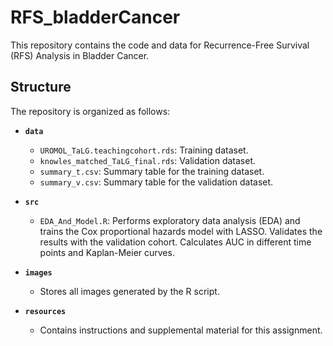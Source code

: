 # RFS_bladderCancer

This repository contains the code and data for Recurrence-Free Survival (RFS) 
Analysis in Bladder Cancer. 


## Structure

The repository is organized as follows:

- **`data`**  
  - `UROMOL_TaLG.teachingcohort.rds`: Training dataset.  
  - `knowles_matched_TaLG_final.rds`: Validation dataset.  
  - `summary_t.csv`: Summary table for the training dataset.  
  - `summary_v.csv`: Summary table for the validation dataset.  

- **`src`**  
  - `EDA_And_Model.R`: Performs exploratory data analysis (EDA) and trains the Cox proportional hazards model with LASSO. Validates
  the results with the validation cohort. Calculates AUC in different time points and Kaplan-Meier curves. 

- **`images`**  
  - Stores all images generated by the R script.
  
- **`resources`**  
  - Contains instructions and supplemental material for this assignment.  




